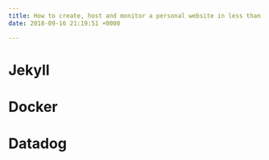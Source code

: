 ```yaml
---
title: How to create, host and monitor a personal website in less than 5 minutes
date: 2018-09-16 21:19:51 +0000

---
```

# Jekyll

# Docker

# Datadog